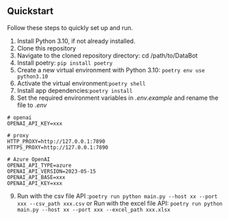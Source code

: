 ## Quickstart
Follow these steps to quickly set up and run.
1. Install Python 3.10, if not already installed.
2. Clone this repository
3. Navigate to the cloned repository directory: cd /path/to/DataBot
4. Install poetry: ```pip install poetry```
5. Create a new virtual environment with Python 3.10: ```poetry env use python3.10```
6. Activate the virtual environment:```poetry shell```
7. Install app dependencies:```poetry install```
8. Set the required environment variables in *.env.example* and rename  the file to *.env*
```
# openai
OPENAI_API_KEY=xxx

# proxy
HTTP_PROXY=http://127.0.0.1:7890
HTTPS_PROXY=http://127.0.0.1:7890

# Azure OpenAI
OPENAI_API_TYPE=azure
OPENAI_API_VERSION=2023-05-15
OPENAI_API_BASE=xxx
OPENAI_API_KEY=xxx
```
9. Run with the csv file API :```poetry run python main.py --host xx --port xxx --csv_path xxx.csv``` or
Run with the excel file API: ```poetry run python main.py --host xx --port xxx --excel_path xxx.xlsx```